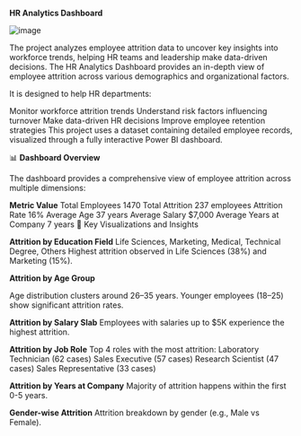 **HR Analytics Dashboard**

![image](https://github.com/user-attachments/assets/2f673ef6-b2f4-42cb-a2e9-ddfa82ba2500)

The project analyzes employee attrition data to uncover key insights into workforce trends, helping HR teams and leadership make data-driven decisions. The HR Analytics Dashboard provides an in-depth view of employee attrition across various demographics and organizational factors.

It is designed to help HR departments:

Monitor workforce attrition trends
Understand risk factors influencing turnover
Make data-driven HR decisions
Improve employee retention strategies
This project uses a dataset containing detailed employee records, visualized through a fully interactive Power BI dashboard.

📊 **Dashboard Overview**

The dashboard provides a comprehensive view of employee attrition across multiple dimensions:


**Metric	Value**
Total Employees	1470
Total Attrition	237 employees
Attrition Rate	16%
Average Age	37 years
Average Salary	$7,000
Average Years at Company	7 years
🔎 Key Visualizations and Insights

**Attrition by Education Field**
Life Sciences, Marketing, Medical, Technical Degree, Others
Highest attrition observed in Life Sciences (38%) and Marketing (15%).

**Attrition by Age Group**

Age distribution clusters around 26–35 years.
Younger employees (18–25) show significant attrition rates.

**Attrition by Salary Slab**
Employees with salaries up to $5K experience the highest attrition.

**Attrition by Job Role**
Top 4 roles with the most attrition:
Laboratory Technician (62 cases)
Sales Executive (57 cases)
Research Scientist (47 cases)
Sales Representative (33 cases)

**Attrition by Years at Company**
Majority of attrition happens within the first 0-5 years.

**Gender-wise Attrition**
Attrition breakdown by gender (e.g., Male vs Female).
